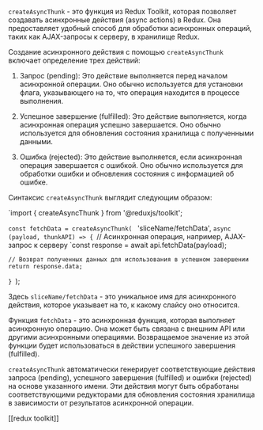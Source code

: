 `createAsyncThunk` - это функция из Redux Toolkit, которая позволяет создавать асинхронные действия (async actions) в Redux. Она предоставляет удобный способ для обработки асинхронных операций, таких как AJAX-запросы к серверу, в хранилище Redux.

Создание асинхронного действия с помощью `createAsyncThunk` включает определение трех действий:

1.  Запрос (pending): Это действие выполняется перед началом асинхронной операции. Оно обычно используется для установки флага, указывающего на то, что операция находится в процессе выполнения.
    
2.  Успешное завершение (fulfilled): Это действие выполняется, когда асинхронная операция успешно завершается. Оно обычно используется для обновления состояния хранилища с полученными данными.
    
3.  Ошибка (rejected): Это действие выполняется, если асинхронная операция завершается с ошибкой. Оно обычно используется для обработки ошибки и обновления состояния с информацией об ошибке.
    

Синтаксис `createAsyncThunk` выглядит следующим образом:

`import { createAsyncThunk } from '@reduxjs/toolkit';

`const fetchData = createAsyncThunk(
 ` 'sliceName/fetchData',
  `async (payload, thunkAPI) => {
    `// Асинхронная операция, например, AJAX-запрос к серверу
    `const response = await api.fetchData(payload);

    // Возврат полученных данных для использования в успешном завершении
    return response.data;
  `}
`);

Здесь `sliceName/fetchData` - это уникальное имя для асинхронного действия, которое указывает на то, к какому слайсу оно относится.

Функция `fetchData` - это асинхронная функция, которая выполняет асинхронную операцию. Она может быть связана с внешним API или другими асинхронными операциями. Возвращаемое значение из этой функции будет использоваться в действии успешного завершения (fulfilled).

`createAsyncThunk` автоматически генерирует соответствующие действия запроса (pending), успешного завершения (fulfilled) и ошибки (rejected) на основе указанного имени. Эти действия могут быть обработаны соответствующими редукторами для обновления состояния хранилища в зависимости от результатов асинхронной операции.

[[redux toolkit]]